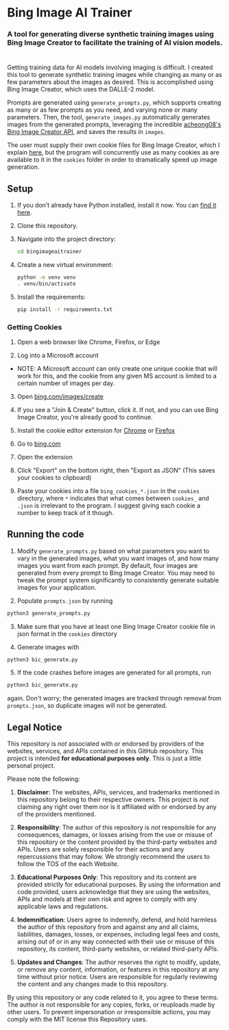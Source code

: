 # Bing Image AI Trainer
### A tool for generating diverse synthetic training images using Bing Image Creator to facilitate the training of AI vision models.
#
Getting training data for AI models involving imaging is difficult. I created this tool to generate synthetic training images while changing as many or as few parameters about the images as desired. This is accomplished using Bing Image Creator, which uses the DALLE-2 model.

Prompts are generated using `generate_prompts.py`, which supports creating as many or as few prompts as you need, and varying none or many parameters. Then, the tool, `generate_images.py` automatically generates images from the generated prompts, leveraging the incredible [acheong08's Bing Image Creator API](https://github.com/acheong08/BingImageCreator), and saves the results in `images`.

The user must supply their own cookie files for Bing Image Creator, which I explain [here](#getting-cookies), but the program will concurrently use as many cookies as are available to it in the `cookies` folder in order to dramatically speed up image generation.


## Setup

1. If you don’t already have Python installed, install it now. You can [find it here](https://www.python.org/downloads/).

2. Clone this repository.

3. Navigate into the project directory:

   ```bash
   cd bingimageaitrainer
   ```

4. Create a new virtual environment:

   ```bash
   python -m venv venv
   . venv/bin/activate
   ```

5. Install the requirements:

   ```bash
   pip install -r requirements.txt
   ```

### Getting Cookies

1. Open a web browser like Chrome, Firefox, or Edge

2. Log into a Microsoft account
-  NOTE: A Microsoft account can only create one unique cookie that will work for this, and the cookie from any given MS account is limited to a certain number of images per day.

3. Open [bing.com/images/create](https://www.bing.com/images/create)

4. If you see a "Join & Create" button, click it. If not, and you can use Bing Image Creator, you're already good to continue.

5. Install the cookie editor extension for [Chrome](https://chrome.google.com/webstore/detail/cookie-editor/hlkenndednhfkekhgcdicdfddnkalmdm) or [Firefox](https://addons.mozilla.org/en-US/firefox/addon/cookie-editor/)

6. Go to [bing.com](https://bing.com)

7. Open the extension

8. Click "Export" on the bottom right, then "Export as JSON" (This saves your cookies to clipboard)

9. Paste your cookies into a file `bing_cookies_*.json` in the `cookies` directory, where `*` indicates that what comes between `cookies_` and  `.json` is irrelevant to the program. I suggest giving each cookie a number to keep track of it though.

## Running the code

1. Modify `generate_prompts.py` based on what parameters you want to vary in the generated images, what you want images of, and how many images you want from each prompt. By default, four images are generated from every prompt to Bing Image Creator. You may need to tweak the prompt system significantly to consistently generate suitable images for your application.

2. Populate `prompts.json` by running 
```bash 
python3 generate_prompts.py
```

3. Make sure that you have at least one Bing Image Creator cookie file in json format in the `cookies` directory

4. Generate images with 
```bash
python3 bic_generate.py
```

5. If the code crashes before images are generated for all prompts, run 
```bash
python3 bic_generate.py
```
 again. Don't worry; the generated images are tracked through removal from `prompts.json`, so duplicate images will not be generated.


## Legal Notice <a name="legal-notice"></a>

This repository is _not_ associated with or endorsed by providers of the websites, services, and APIs contained in this GitHub repository. This project is intended **for educational purposes only**. This is just a little personal project. 

Please note the following:

1. **Disclaimer**: The websites, APIs, services, and trademarks mentioned in this repository belong to their respective owners. This project is _not_ claiming any right over them nor is it affiliated with or endorsed by any of the providers mentioned.

2. **Responsibility**: The author of this repository is _not_ responsible for any consequences, damages, or losses arising from the use or misuse of this repository or the content provided by the third-party websites and APIs. Users are solely responsible for their actions and any repercussions that may follow. We strongly recommend the users to follow the TOS of the each Website.

3. **Educational Purposes Only**: This repository and its content are provided strictly for educational purposes. By using the information and code provided, users acknowledge that they are using the websites, APIs and models at their own risk and agree to comply with any applicable laws and regulations.

4. **Indemnification**: Users agree to indemnify, defend, and hold harmless the author of this repository from and against any and all claims, liabilities, damages, losses, or expenses, including legal fees and costs, arising out of or in any way connected with their use or misuse of this repository, its content, third-party websites, or related third-party APIs.

5. **Updates and Changes**: The author reserves the right to modify, update, or remove any content, information, or features in this repository at any time without prior notice. Users are responsible for regularly reviewing the content and any changes made to this repository.

By using this repository or any code related to it, you agree to these terms. The author is not responsible for any copies, forks, or reuploads made by other users. To prevent impersonation or irresponsible actions, you may comply with the MIT license this Repository uses.


